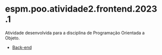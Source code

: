 # espm.poo.atividade2.frontend.2023.1
Atividade desenvolvida para a disciplina de Programação Orientada a Objeto.

- [Back-end](https://github.com/cauebucci/espm.poo.atividade2.backend.2023.1)
